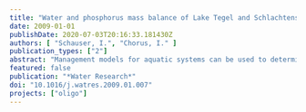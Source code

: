 ```yaml
---
title: "Water and phosphorus mass balance of Lake Tegel and Schlachtensee - A modelling approach"
date: 2009-01-01
publishDate: 2020-07-03T20:16:33.181430Z
authors: [ "Schauser, I.", "Chorus, I." ]
publication_types: ["2"]
abstract: "Management models for aquatic systems can be used to determine which measures in the watershed or in the water body have been effective and/or which one should be used in future. The newly developed management models presented in the following for Lake Tegel and Schlachtensee are empirical and lake specific. The values for the unknown factors are estimated by an iterative process using optimisation routines and sensitivity analysis methods. The resulting models describe the water and phosphorus balance of each lake. The Lake Tegel water balance model calculates the unknown water inflow from the River Havel depending on the other main in- and outflows with very good validation results. The phosphorus models of both lakes quantify mixing of the upper and lower water body as well as sedimentation and release from the sediment as functions of measured variables. For Lake Tegel, management scenarios were run indicating effective management interventions. For Lake Schlachtensee, the phosphorus model captured the variations in the hypolimnion well but produced poorer results for the epilimnion because of unknown external phosphorus loads. For these the model indicated possible sources and magnitudes."
featured: false
publication: "*Water Research*"
doi: "10.1016/j.watres.2009.01.007"
projects: ["oligo"]
---
```



